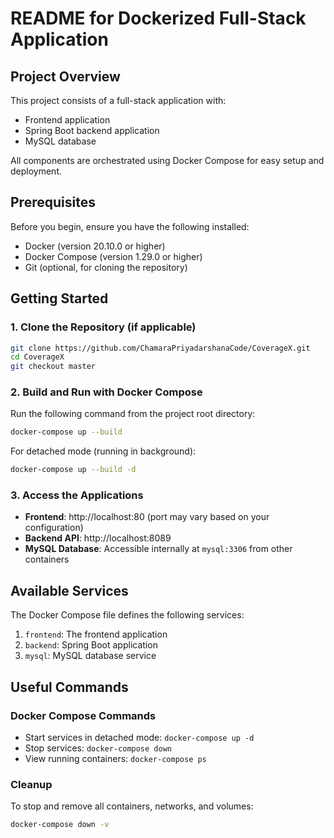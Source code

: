 # README for Dockerized Full-Stack Application

## Project Overview
This project consists of a full-stack application with:
- Frontend application
- Spring Boot backend application
- MySQL database

All components are orchestrated using Docker Compose for easy setup and deployment.

## Prerequisites
Before you begin, ensure you have the following installed:
- Docker (version 20.10.0 or higher)
- Docker Compose (version 1.29.0 or higher)
- Git (optional, for cloning the repository)

## Getting Started

### 1. Clone the Repository (if applicable)
```bash
git clone https://github.com/ChamaraPriyadarshanaCode/CoverageX.git
cd CoverageX
git checkout master
```

### 2. Build and Run with Docker Compose
Run the following command from the project root directory:

```bash
docker-compose up --build
```

For detached mode (running in background):
```bash
docker-compose up --build -d
```

### 3. Access the Applications
- **Frontend**: http://localhost:80 (port may vary based on your configuration)
- **Backend API**: http://localhost:8089
- **MySQL Database**: Accessible internally at `mysql:3306` from other containers

## Available Services
The Docker Compose file defines the following services:
1. `frontend`: The frontend application
2. `backend`: Spring Boot application
3. `mysql`: MySQL database service

## Useful Commands

### Docker Compose Commands
- Start services in detached mode: `docker-compose up -d`
- Stop services: `docker-compose down`
- View running containers: `docker-compose ps`

### Cleanup
To stop and remove all containers, networks, and volumes:
```bash
docker-compose down -v
